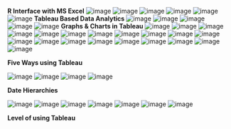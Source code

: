**R Interface with MS Excel**
![image](https://github.com/princit/Data_Analysis_and_Bussiness_Intelligence/assets/29123911/6618d483-03c2-4bea-8c57-69f15c503b88)
![image](https://github.com/princit/Data_Analysis_and_Bussiness_Intelligence/assets/29123911/23a88b42-d80a-480d-87de-83290782ff1f)
![image](https://github.com/princit/Data_Analysis_and_Bussiness_Intelligence/assets/29123911/867134de-e81c-48e5-8748-2aff549d3170)
![image](https://github.com/princit/Data_Analysis_and_Bussiness_Intelligence/assets/29123911/86d11490-a823-4da2-a9ef-5a84af898331)
![image](https://github.com/princit/Data_Analysis_and_Bussiness_Intelligence/assets/29123911/51e8ac6a-42e9-463a-b7f7-330e277cc754)
![image](https://github.com/princit/Data_Analysis_and_Bussiness_Intelligence/assets/29123911/e700f560-bc3e-454a-b168-5052f1036d6c)
**Tableau Based Data Analytics**
![image](https://github.com/princit/Data_Analysis_and_Bussiness_Intelligence/assets/29123911/82ae28a1-1f06-4533-8701-c49e24960323)
![image](https://github.com/princit/Data_Analysis_and_Bussiness_Intelligence/assets/29123911/694c75d5-dd2a-4649-9e0f-80c09c31188f)
![image](https://github.com/princit/Data_Analysis_and_Bussiness_Intelligence/assets/29123911/3b8b7a85-2543-4d11-97e9-3cbc54bc06cb)
![image](https://github.com/princit/Data_Analysis_and_Bussiness_Intelligence/assets/29123911/069ad5c3-90fa-46e9-9a44-3911252ef616)
![image](https://github.com/princit/Data_Analysis_and_Bussiness_Intelligence/assets/29123911/854f72d2-bfe3-464e-bb3d-6ca67ea9a248)
**Graphs & Charts in Tableau**
![image](https://github.com/princit/Data_Analysis_and_Bussiness_Intelligence/assets/29123911/afd15469-128f-4b2f-b5c5-cb4738d3b05f)
![image](https://github.com/princit/Data_Analysis_and_Bussiness_Intelligence/assets/29123911/783cf469-7e7c-444a-9426-b92cb25fee2c)
![image](https://github.com/princit/Data_Analysis_and_Bussiness_Intelligence/assets/29123911/de563229-7672-47dd-8b14-a399cfa250a3)
![image](https://github.com/princit/Data_Analysis_and_Bussiness_Intelligence/assets/29123911/baa5c24c-76c8-4065-9b64-b5cbdc2b0eea)
![image](https://github.com/princit/Data_Analysis_and_Bussiness_Intelligence/assets/29123911/e6fa9a25-2390-47a0-885d-a2d654e01436)
![image](https://github.com/princit/Data_Analysis_and_Bussiness_Intelligence/assets/29123911/a59996a3-7c26-498a-b6b2-7a2a899eda31)
![image](https://github.com/princit/Data_Analysis_and_Bussiness_Intelligence/assets/29123911/f8933cdd-e2ff-4110-954e-8179a50d98b9)
![image](https://github.com/princit/Data_Analysis_and_Bussiness_Intelligence/assets/29123911/6714847e-b211-4da0-9ccf-e328fde594fc)
![image](https://github.com/princit/Data_Analysis_and_Bussiness_Intelligence/assets/29123911/ac3e25c7-b487-4ea6-9aeb-90020f041ada)
![image](https://github.com/princit/Data_Analysis_and_Bussiness_Intelligence/assets/29123911/6248a64d-642e-45b2-bead-aa350e671ab7)
![image](https://github.com/princit/Data_Analysis_and_Bussiness_Intelligence/assets/29123911/bc347e19-4018-4afd-aaf4-ad9bce68bc91)
![image](https://github.com/princit/Data_Analysis_and_Bussiness_Intelligence/assets/29123911/c5a64895-e5ee-49a4-898f-95491bdca7a5)
![image](https://github.com/princit/Data_Analysis_and_Bussiness_Intelligence/assets/29123911/73d3a73d-c719-4d8f-9137-d2e1603a8ebf)
![image](https://github.com/princit/Data_Analysis_and_Bussiness_Intelligence/assets/29123911/eea2030a-8876-4f7e-9f8d-1652de404b98)
![image](https://github.com/princit/Data_Analysis_and_Bussiness_Intelligence/assets/29123911/11852d2f-72df-4f40-8db0-2ed15dcb78a4)
![image](https://github.com/princit/Data_Analysis_and_Bussiness_Intelligence/assets/29123911/6e5dd598-5bcb-4c1b-bc49-5c09fe7b85e5)
![image](https://github.com/princit/Data_Analysis_and_Bussiness_Intelligence/assets/29123911/6b7f2cc7-04f2-49da-a789-5acb5a329236)
![image](https://github.com/princit/Data_Analysis_and_Bussiness_Intelligence/assets/29123911/c2329c87-256e-4112-9f8c-6dbffcc700dc)
![image](https://github.com/princit/Data_Analysis_and_Bussiness_Intelligence/assets/29123911/60d7ce3a-9415-409f-9c17-c0325d8bd870)
![image](https://github.com/princit/Data_Analysis_and_Bussiness_Intelligence/assets/29123911/0955158f-989c-4c77-8c12-d6cbbbdae4f8)

**Five Ways using Tableau**

![image](https://github.com/princit/Data_Analysis_and_Bussiness_Intelligence/assets/29123911/a5d019df-bdf1-4dcc-9f77-c830b315e50d)
![image](https://github.com/princit/Data_Analysis_and_Bussiness_Intelligence/assets/29123911/e14186ef-8d95-4297-9fa9-5e772779fbb1)
![image](https://github.com/princit/Data_Analysis_and_Bussiness_Intelligence/assets/29123911/33a9f0e6-37e1-4f24-b85e-c6509e6fc349)
![image](https://github.com/princit/Data_Analysis_and_Bussiness_Intelligence/assets/29123911/39e8f69e-d837-454d-9306-4362c18c8acc)

**Date Hierarchies**

![image](https://github.com/princit/Data_Analysis_and_Bussiness_Intelligence/assets/29123911/fd3dfd64-9b0e-47e3-9493-d325910c7388)
![image](https://github.com/princit/Data_Analysis_and_Bussiness_Intelligence/assets/29123911/1f30e65e-d474-4467-b8f3-fc352eea5546)
![image](https://github.com/princit/Data_Analysis_and_Bussiness_Intelligence/assets/29123911/71504d49-f82e-4c53-a864-7834e8910fdc)
![image](https://github.com/princit/Data_Analysis_and_Bussiness_Intelligence/assets/29123911/6f3099ac-50a1-4df1-882f-cc8dd806d75c)
![image](https://github.com/princit/Data_Analysis_and_Bussiness_Intelligence/assets/29123911/93d5ae8c-637a-4235-bcd2-709a465f3700)
![image](https://github.com/princit/Data_Analysis_and_Bussiness_Intelligence/assets/29123911/3a9bd2b2-36a4-49aa-8026-ec54afe866e0)
![image](https://github.com/princit/Data_Analysis_and_Bussiness_Intelligence/assets/29123911/1c64e05e-7d24-4c44-a374-f0d3548a26be)

**Level of using Tableau**



